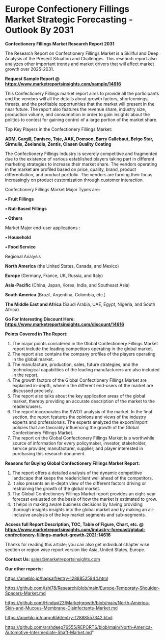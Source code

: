 # Europe Confectionery Fillings Market Strategic Forecasting - Outlook By 2031

<strong>Confectionery Fillings Market Research Report 2031</strong>

The Research Report on Confectionery Fillings Market is a Skillful and Deep Analysis of the Present Situation and Challenges. This research report also analyzes other important trends and market drivers that will affect market growth over 2025-2031.

<strong>Request Sample Report @ <a href=https://www.marketreportsinsights.com/sample/14616>https://www.marketreportsinsights.com/sample/14616</a></strong>

This Confectionery Fillings market report aims to provide all the participants and the vendors will all the details about growth factors, shortcomings, threats, and the profitable opportunities that the market will present in the near future. The report also features the revenue share, industry size, production volume, and consumption in order to gain insights about the politics to contest for gaining control of a large portion of the market share.

Top Key Players in the Confectionery Fillings Market:

<strong>ADM, Cargill, Danisco, Toje, AAK, Domson, Barry Callebaut, Belgo Star, Sirmulis, Zeelandia, Zentis, Clasen Quality Coating</strong>

The Confectionery Fillings Industry is severely competitive and fragmented due to the existence of various established players taking part in different marketing strategies to increase their market share. The vendors operating in the market are profiled based on price, quality, brand, product differentiation, and product portfolio. The vendors are turning their focus increasingly on product customization through customer interaction.

Confectionery Fillings Market Major Types are:

<strong>• Fruit Fillings

• Nut-Based Fillings

• Others</strong>

Market Major end-user applications :

<strong>• Household

• Food Service</strong>

Regional Analysis

</u><strong><b>North America</b></strong> (the United States, Canada, and Mexico)

<strong><b>Europe </b></strong>(Germany, France, UK, Russia, and Italy)

<strong><b>Asia-Pacific</b></strong> (China, Japan, Korea, India, and Southeast Asia)

<strong><b>South America</b></strong> (Brazil, Argentina, Colombia, etc.)

<strong><b>The Middle East and Africa</b></strong> (Saudi Arabia, UAE, Egypt, Nigeria, and South Africa)

<strong>Go For Interesting Discount Here: <a href=https://www.marketreportsinsights.com/discount/14616>https://www.marketreportsinsights.com/discount/14616</a></strong>

<strong>Points Covered in The Report:</strong>
<ol>
  <li>The major points considered in the Global Confectionery Fillings Market report include the leading competitors operating in the global market.</li>
  <li>The report also contains the company profiles of the players operating in the global market.</li>
  <li>The manufacture, production, sales, future strategies, and the technological capabilities of the leading manufacturers are also included in the report.</li>
  <li>The growth factors of the Global Confectionery Fillings Market are explained in-depth, wherein the different end-users of the market are discussed precisely.</li>
  <li>The report also talks about the key application areas of the global market, thereby providing an accurate description of the market to the readers/users.</li>
  <li>The report incorporates the SWOT analysis of the market. In the final section, the report features the opinions and views of the industry experts and professionals. The experts analyzed the export/import policies that are favorably influencing the growth of the Global Confectionery Fillings Market.</li>
  <li>The report on the Global Confectionery Fillings Market is a worthwhile source of information for every policymaker, investor, stakeholder, service provider, manufacturer, supplier, and player interested in purchasing this research document.</li>
</ol>
<strong>Reasons for Buying Global Confectionery Fillings Market Report:</strong>

<ol>
  <li>The report offers a detailed analysis of the dynamic competitive landscape that keeps the reader/client well ahead of the competitors.</li>
  <li>It also presents an in-depth view of the different factors driving or restraining the growth of the global market.</li>
  <li>The Global Confectionery Fillings Market report provides an eight-year forecast evaluated on the basis of how the market is estimated to grow.</li>
  <li>It helps in making aware business decisions by having providing thorough insights insights into the global market and by making an all-inclusive analysis of the key market segments and sub-segments.</li>
</ol>
<strong>Access full Report Description, TOC, Table of Figure, Chart, etc. @ <a href=https://www.marketreportsinsights.com/industry-forecast/global-confectionery-fillings-market-growth-2021-14616>https://www.marketreportsinsights.com/industry-forecast/global-confectionery-fillings-market-growth-2021-14616</a></strong>


Thanks for reading this article; you can also get individual chapter wise section or region wise report version like Asia, United States, Europe.

<strong>Contact Us:</strong>
sales@marketreportsinsights.com

<strong>Our other reports:</strong>

<a href=https://ameblo.jp/haqsaif/entry-12888525944.html>https://ameblo.jp/haqsaif/entry-12888525944.html</a>

<a href=https://github.com/Ishi78/Research/blob/main/Europe-Temporaty-Shoulder-Spacers-Market.md>https://github.com/Ishi78/Research/blob/main/Europe-Temporaty-Shoulder-Spacers-Market.md</a>

<a href=https://github.com/Hindavi23/Marketgrowth/blob/main/North-America-Skin-and-Mucous-Membrane-Disinfectants-Market.md>https://github.com/Hindavi23/Marketgrowth/blob/main/North-America-Skin-and-Mucous-Membrane-Disinfectants-Market.md</a>

<a href=https://ameblo.jp/cargo656/entry-12888557342.html>https://ameblo.jp/cargo656/entry-12888557342.html</a>

<a href=https://github.com/arshdeep76555/REPORTS/blob/main/North-America-Automotive-Intermediate-Shaft-Market.md>https://github.com/arshdeep76555/REPORTS/blob/main/North-America-Automotive-Intermediate-Shaft-Market.md</a>"
